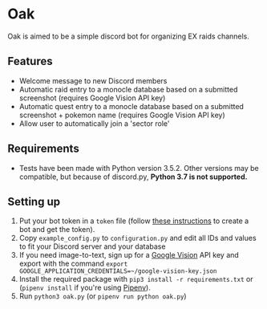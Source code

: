 # Oak

Oak is aimed to be a simple discord bot for organizing EX raids channels.

## Features

- Welcome message to new Discord members
- Automatic raid entry to a monocle database based on a submitted screenshot (requires Google Vision API key)
- Automatic quest entry to a monocle database based on a submitted screenshot + pokemon name (requires Google Vision API key)
- Allow user to automatically join a 'sector role'

## Requirements

- Tests have been made with Python version 3.5.2. Other versions may be compatible, but because of discord.py, **Python 3.7 is not supported.**

## Setting up

1. Put your bot token in a `token` file (follow [these instructions](https://github.com/reactiflux/discord-irc/wiki/Creating-a-discord-bot-&-getting-a-token) to create a bot and get the token).
2. Copy `example_config.py` to `configuration.py` and edit all IDs and values to fit your Discord server and your database
3. If you need image-to-text, sign up for a [Google Vision](https://cloud.google.com/vision/) API key and export with the command `export GOOGLE_APPLICATION_CREDENTIALS=~/google-vision-key.json`
4. Install the required package with `pip3 install -r requirements.txt` or (`pipenv install` if you're using [Pipenv](https://pipenv.readthedocs.io/en/latest/)).
5. Run `python3 oak.py` (or `pipenv run python oak.py`)
